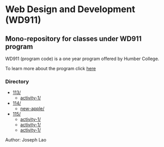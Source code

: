 # Web Design and Development (WD911)

## Mono-repository for classes under WD911 program

WD911 (program code) is a one year program offered by Humber College.

To learn more about the program click [here](https://mediaarts.humber.ca/programs/web-design-and-development.html)

### Directory

- [113/](https://sephlao.github.io/wd911/113)
    - [activity-1/](https://sephlao.github.io/wd911/113/activity-1)
- [114/](https://sephlao.github.io/wd911/114)
    - [new-apple/](https://sephlao.github.io/new-apple/)
- [115/](https://sephlao.github.io/wd911/115)
    - [activity-1/](https://sephlao.github.io/wd911/115/activity-1)
    - [activity-1/](https://sephlao.github.io/wd911/115/activity-2)
    - [activity-1/](https://sephlao.github.io/wd911/115/activity-3)

Author: Joseph Lao
